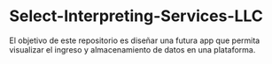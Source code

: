 # Select-Interpreting-Services-LLC
El objetivo de este repositorio es diseñar una futura app que permita visualizar el ingreso y almacenamiento de datos en una plataforma.
